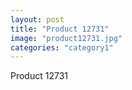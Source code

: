 ```yaml
---
layout: post
title: "Product 12731"
image: "product12731.jpg"
categories: "category1"
---
```

Product 12731
